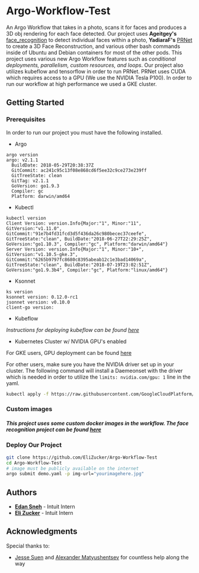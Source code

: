 # Argo-Workflow-Test
An Argo Workflow that takes in a photo, scans it for faces and produces a 3D obj rendering for each face detected. Our project uses **Ageitgey's** [face_recognition](https://github.com/ageitgey/face_recognition) to detect individual faces within a photo, **YadiaraF's** [PRNet](https://github.com/YadiraF/PRNet) to create a 3D Face Reconstruction, and various other bash commands inside of Ubuntu and Debian containers for most of the other pods. This project uses various new Argo Workflow features such as *conditional deployments, parallelism, custom resources, and loops*. Our project also utilizes kubeflow and tensorflow in order to run PRNet. PRNet uses CUDA which requires access to a GPU (We use the NVIDIA Tesla P100). In order to run our workflow at high performance we used a GKE cluster.

## Getting Started

### Prerequisites
In order to run our project you must have the following installed.

+ Argo
```
argo version
argo: v2.1.1
  BuildDate: 2018-05-29T20:38:37Z
  GitCommit: ac241c95c13f08e868cd6f5ee32c9ce273e239ff
  GitTreeState: clean
  GitTag: v2.1.1
  GoVersion: go1.9.3
  Compiler: gc
  Platform: darwin/amd64
```
+ Kubectl
```
kubectl version
Client Version: version.Info{Major:"1", Minor:"11", GitVersion:"v1.11.0", GitCommit:"91e7b4fd31fcd3d5f436da26c980becec37ceefe", GitTreeState:"clean", BuildDate:"2018-06-27T22:29:25Z", GoVersion:"go1.10.3", Compiler:"gc", Platform:"darwin/amd64"}
Server Version: version.Info{Major:"1", Minor:"10+", GitVersion:"v1.10.5-gke.3", GitCommit:"6265b9797fc8680c8395abeab12c1e3bad14069a", GitTreeState:"clean", BuildDate:"2018-07-19T23:02:51Z", GoVersion:"go1.9.3b4", Compiler:"gc", Platform:"linux/amd64"}
```
+ Ksonnet
```
ks version
ksonnet version: 0.12.0-rc1
jsonnet version: v0.10.0
client-go version:
```

+ Kubeflow

*Instructions for deploying kubeflow can be found [here](docs/KUBEFLOW.md)*

+ Kubernetes Cluster w/ NVIDIA GPU's enabled

For GKE users, GPU deployment can be found [here](https://cloud.google.com/kubernetes-engine/docs/how-to/gpus) 

For other users, make sure you have the NVIDIA driver set up in your cluster. The following command will install a Daemeonset with the driver which is needed in order to utilize the `limits: nvidia.com/gpu: 1` line in the yaml.

```bash
kubectl apply -f https://raw.githubusercontent.com/GoogleCloudPlatform/container-engine-accelerators/stable/nvidia-driver-installer/cos/daemonset-preloaded.yaml
```

### Custom images

##### This project uses some custom docker images in the workflow. The face recognition project can be found [here](https://github.com/EliZucker/face_recognition)

### Deploy Our Project
```bash
git clone https://github.com/EliZucker/Argo-Workflow-Test
cd Argo-Workflow-Test
# image must be publicly available on the internet
argo submit demo.yaml -p img-url="yourimagehere.jpg"
```

## Authors
+ **[Edan Sneh](https://github.com/EdanSneh)** - Intuit Intern
+ **[Eli Zucker](http://github.com/EliZucker)** - Intuit Intern

## Acknowledgments
Special thanks to:
+ [Jesse Suen](http://github.com/jessesuen) and [Alexander Matyushentsev](http://github.com/alexmt) for countless help along the way